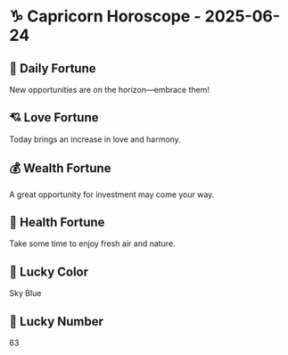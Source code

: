 # ♑ Capricorn Horoscope - 2025-06-24

## 🎯 Daily Fortune

New opportunities are on the horizon—embrace them!

## 💘 Love Fortune

Today brings an increase in love and harmony.

## 💰 Wealth Fortune

A great opportunity for investment may come your way.

## 🌱 Health Fortune

Take some time to enjoy fresh air and nature.

## 🎨 Lucky Color

Sky Blue

## 🔢 Lucky Number

63
